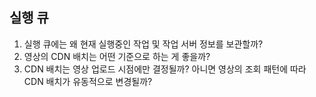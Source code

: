 ## 실행 큐
1. 실행 큐에는 왜 현재 실행중인 작업 및 작업 서버 정보를 보관할까?
2. 영상의 CDN 배치는 어떤 기준으로 하는 게 좋을까?
3. CDN 배치는 영상 업로드 시점에만 결정될까? 아니면 영상의 조회 패턴에 따라 CDN 배치가 유동적으로 변경될까?
